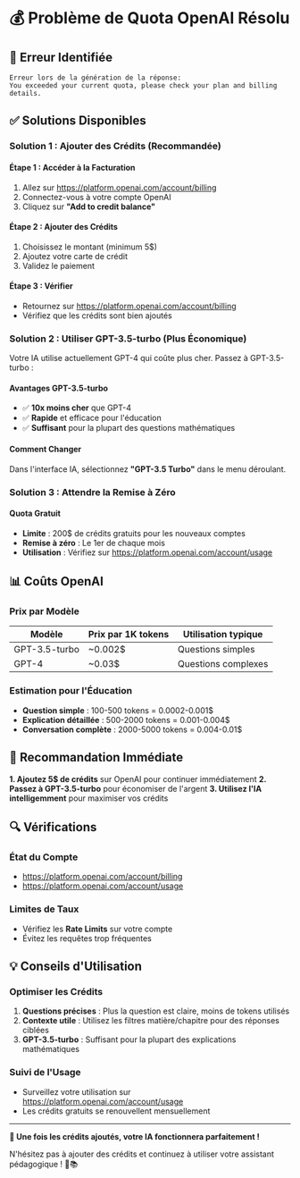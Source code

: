 # 💰 Problème de Quota OpenAI Résolu

## 🚨 Erreur Identifiée

```
Erreur lors de la génération de la réponse:
You exceeded your current quota, please check your plan and billing details.
```

## ✅ Solutions Disponibles

### **Solution 1 : Ajouter des Crédits (Recommandée)**

#### **Étape 1 : Accéder à la Facturation**
1. Allez sur https://platform.openai.com/account/billing
2. Connectez-vous à votre compte OpenAI
3. Cliquez sur **"Add to credit balance"**

#### **Étape 2 : Ajouter des Crédits**
1. Choisissez le montant (minimum 5$)
2. Ajoutez votre carte de crédit
3. Validez le paiement

#### **Étape 3 : Vérifier**
- Retournez sur https://platform.openai.com/account/billing
- Vérifiez que les crédits sont bien ajoutés

### **Solution 2 : Utiliser GPT-3.5-turbo (Plus Économique)**

Votre IA utilise actuellement GPT-4 qui coûte plus cher. Passez à GPT-3.5-turbo :

#### **Avantages GPT-3.5-turbo**
- ✅ **10x moins cher** que GPT-4
- ✅ **Rapide** et efficace pour l'éducation
- ✅ **Suffisant** pour la plupart des questions mathématiques

#### **Comment Changer**
Dans l'interface IA, sélectionnez **"GPT-3.5 Turbo"** dans le menu déroulant.

### **Solution 3 : Attendre la Remise à Zéro**

#### **Quota Gratuit**
- **Limite** : 200$ de crédits gratuits pour les nouveaux comptes
- **Remise à zéro** : Le 1er de chaque mois
- **Utilisation** : Vérifiez sur https://platform.openai.com/account/usage

## 📊 Coûts OpenAI

### **Prix par Modèle**
| Modèle | Prix par 1K tokens | Utilisation typique |
|--------|-------------------|-------------------|
| GPT-3.5-turbo | ~0.002$ | Questions simples |
| GPT-4 | ~0.03$ | Questions complexes |

### **Estimation pour l'Éducation**
- **Question simple** : 100-500 tokens = 0.0002-0.001$
- **Explication détaillée** : 500-2000 tokens = 0.001-0.004$
- **Conversation complète** : 2000-5000 tokens = 0.004-0.01$

## 🎯 Recommandation Immédiate

**1. Ajoutez 5$ de crédits** sur OpenAI pour continuer immédiatement
**2. Passez à GPT-3.5-turbo** pour économiser de l'argent
**3. Utilisez l'IA intelligemment** pour maximiser vos crédits

## 🔍 Vérifications

### **État du Compte**
- https://platform.openai.com/account/billing
- https://platform.openai.com/account/usage

### **Limites de Taux**
- Vérifiez les **Rate Limits** sur votre compte
- Évitez les requêtes trop fréquentes

## 💡 Conseils d'Utilisation

### **Optimiser les Crédits**
1. **Questions précises** : Plus la question est claire, moins de tokens utilisés
2. **Contexte utile** : Utilisez les filtres matière/chapitre pour des réponses ciblées
3. **GPT-3.5-turbo** : Suffisant pour la plupart des explications mathématiques

### **Suivi de l'Usage**
- Surveillez votre utilisation sur https://platform.openai.com/account/usage
- Les crédits gratuits se renouvellent mensuellement

---

**🎉 Une fois les crédits ajoutés, votre IA fonctionnera parfaitement !**

N'hésitez pas à ajouter des crédits et continuez à utiliser votre assistant pédagogique ! 🤖📚
